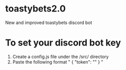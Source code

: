 # toastybets2.0
 New and improved toastybets discord bot

# To set your discord bot key
1. Create a config.js file under the /src/ directory
2. Paste the following format
"
{
	"token": ""
}
"
